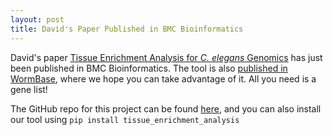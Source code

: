 ```yaml
---
layout: post
title: David's Paper Published in BMC Bioinformatics
---
```


David's paper [Tissue Enrichment Analysis for *C. elegans* Genomics](http://bmcbioinformatics.biomedcentral.com/articles/10.1186/s12859-016-1229-9) has just been published in BMC Bioinformatics. The tool is also [published in WormBase](http://www.wormbase.org/tools/enrichment/tea/tea.cgi), where we hope you can take advantage of it. All you need is a gene list!

The GitHub repo for this project can be found [here](https://github.com/dangeles/TissueEnrichmentAnalysis), and you can also install our tool using `pip install tissue_enrichment_analysis`
